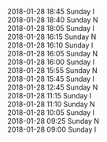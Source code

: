 2018-01-28 18:45 Sunday  I  
2018-01-28 18:40 Sunday  N  
2018-01-28 18:05 Sunday  I  
2018-01-28 16:15 Sunday  N  
2018-01-28 16:10 Sunday  I  
2018-01-28 16:05 Sunday  N  
2018-01-28 16:00 Sunday  I  
2018-01-28 15:55 Sunday  N  
2018-01-28 15:45 Sunday  I  
2018-01-28 12:45 Sunday  N  
2018-01-28 11:15 Sunday  I  
2018-01-28 11:10 Sunday  N  
2018-01-28 10:05 Sunday  I  
2018-01-28 09:25 Sunday  N  
2018-01-28 09:00 Sunday  I  
